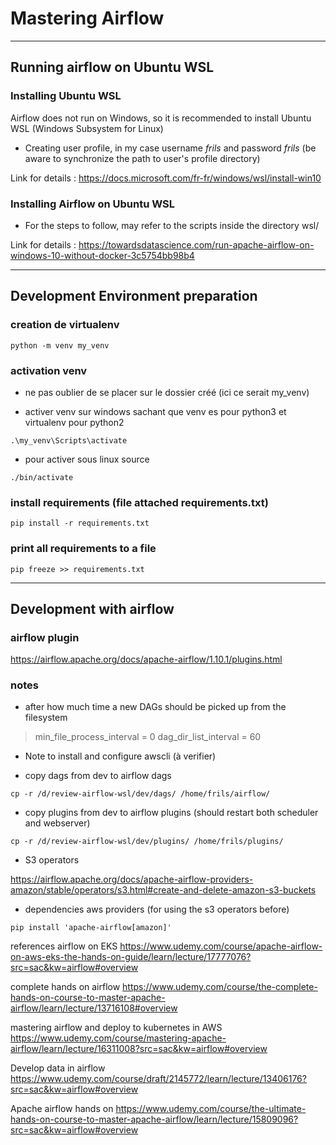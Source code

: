 # Mastering Airflow

--------------------------------------------------------------------------

## Running airflow on Ubuntu WSL

### Installing Ubuntu WSL

Airflow does not run on Windows, so it is recommended to install Ubuntu WSL (Windows Subsystem for Linux)

* Creating user profile, in my case username *frils* and password *frils* (be aware to synchronize the path to user's
  profile directory)

Link for details : https://docs.microsoft.com/fr-fr/windows/wsl/install-win10

### Installing Airflow on Ubuntu WSL

* For the steps to follow, may refer to the scripts inside the directory wsl/

Link for details : https://towardsdatascience.com/run-apache-airflow-on-windows-10-without-docker-3c5754bb98b4

---------------------------------------------------------------------------------------

## Development Environment preparation

### creation de virtualenv

`python -m venv my_venv`

### activation venv

* ne pas oublier de se placer sur le dossier créé (ici ce serait my_venv)

* activer venv sur windows sachant que venv es pour python3 et virtualenv pour python2

`.\my_venv\Scripts\activate`

* pour activer sous linux source

`./bin/activate`

### install requirements (file attached requirements.txt)

`pip install -r requirements.txt`

### print all requirements to a file

`pip freeze >> requirements.txt`

---------------------------------------------------------------------------------------

## Development with airflow

### airflow plugin

https://airflow.apache.org/docs/apache-airflow/1.10.1/plugins.html

### notes

* after how much time a new DAGs should be picked up from the filesystem

> min_file_process_interval = 0
> dag_dir_list_interval = 60

* Note to install and configure awscli (à verifier)

* copy dags from dev to airflow dags

`cp -r /d/review-airflow-wsl/dev/dags/ /home/frils/airflow/`

* copy plugins from dev to airflow plugins (should restart both scheduler and webserver)

`cp -r /d/review-airflow-wsl/dev/plugins/ /home/frils/plugins/`

* S3 operators

https://airflow.apache.org/docs/apache-airflow-providers-amazon/stable/operators/s3.html#create-and-delete-amazon-s3-buckets

* dependencies aws providers (for using the s3 operators before)

`pip install 'apache-airflow[amazon]'`





references 
airflow on EKS
https://www.udemy.com/course/apache-airflow-on-aws-eks-the-hands-on-guide/learn/lecture/17777076?src=sac&kw=airflow#overview

complete hands on airflow
https://www.udemy.com/course/the-complete-hands-on-course-to-master-apache-airflow/learn/lecture/13716108#overview

mastering airflow and deploy to kubernetes in AWS
https://www.udemy.com/course/mastering-apache-airflow/learn/lecture/16311008?src=sac&kw=airflow#overview

Develop data in airflow
https://www.udemy.com/course/draft/2145772/learn/lecture/13406176?src=sac&kw=airflow#overview

Apache airflow hands on
https://www.udemy.com/course/the-ultimate-hands-on-course-to-master-apache-airflow/learn/lecture/15809096?src=sac&kw=airflow#overview






